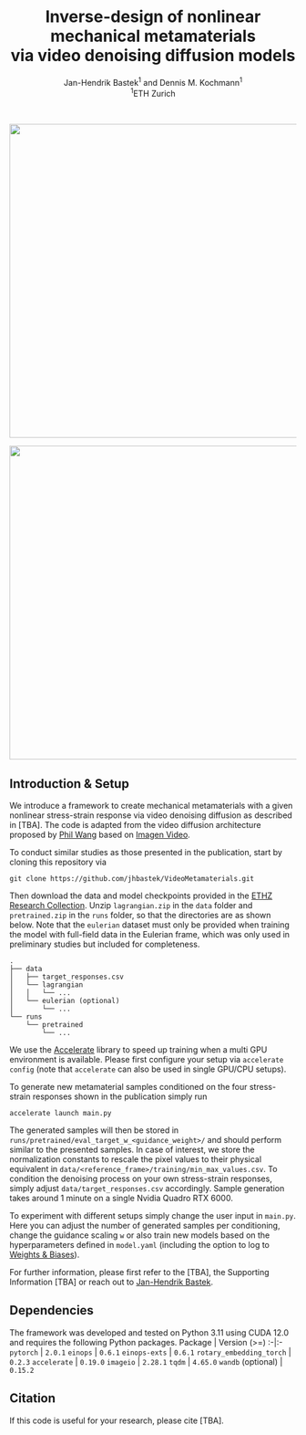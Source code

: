 <h1 align="center">Inverse-design of nonlinear mechanical metamaterials<br>via video denoising diffusion models</h1>
<div align="center">
  <span class="author-block">
    <a>Jan-Hendrik Bastek</a><sup>1</sup> and</span>
  <span class="author-block">
    <a>Dennis M. Kochmann</a><sup>1</sup></span>
</div>
<div align="center">
  <span class="author-block"><sup>1</sup>ETH Zurich</span>
</div>

$~$
<p align="center"><img src="pred_light.gif#gh-light-mode-only" width="550"\></p>
<p align="center"><img src="pred_dark.gif#gh-dark-mode-only" width="550"\></p>

## Introduction & Setup

We introduce a framework to create mechanical metamaterials with a given nonlinear stress-strain response via video denoising diffusion as described in [TBA]. The code is adapted from the video diffusion architecture proposed by [Phil Wang](https://github.com/lucidrains/imagen-pytorch) based on [Imagen Video](https://imagen.research.google/video/).

To conduct similar studies as those presented in the publication, start by cloning this repository via
```
git clone https://github.com/jhbastek/VideoMetamaterials.git
```

Then download the data and model checkpoints provided in the [ETHZ Research Collection](tbd). Unzip `lagrangian.zip` in the `data` folder and `pretrained.zip` in the `runs` folder, so that the directories are as shown below. Note that the `eulerian` dataset must only be provided when training the model with full-field data in the Eulerian frame, which was only used in preliminary studies but included for completeness.
```
.
├── data
│   ├── target_responses.csv
│   └── lagrangian
│   │   └── ...
│   └── eulerian (optional)
│       └── ...
└── runs
    └── pretrained
        └── ...
```

We use the [Accelerate](https://huggingface.co/docs/accelerate/index) library to speed up training when a multi GPU environment is available. Please first configure your setup via `accelerate config` (note that `accelerate` can also be used in single GPU/CPU setups).

To generate new metamaterial samples conditioned on the four stress-strain responses shown in the publication simply run
```
accelerate launch main.py
```
The generated samples will then be stored in `runs/pretrained/eval_target_w_<guidance_weight>/` and should perform similar to the presented samples. In case of interest, we store the normalization constants to rescale the pixel values to their physical equivalent in `data/<reference_frame>/training/min_max_values.csv`. To condition the denoising process on your own stress-strain responses, simply adjust `data/target_responses.csv` accordingly. Sample generation takes around 1 minute on a single Nvidia Quadro RTX 6000.

To experiment with different setups simply change the user input in `main.py`. Here you can adjust the number of generated samples per conditioning, change the guidance scaling `w` or also train new models based on the hyperparameters defined in `model.yaml` (including the option to log to [Weights & Biases](https://wandb.ai)).

For further information, please first refer to the [TBA], the Supporting Information [TBA] or reach out to [Jan-Hendrik Bastek](mailto:jbastek@ethz.ch).

## Dependencies

The framework was developed and tested on Python 3.11 using CUDA 12.0 and requires the following Python packages.
Package | Version (>=)
:-|:-
`pytorch`       | `2.0.1`
`einops`        | `0.6.1`
`einops-exts`   | `0.6.1`
`rotary_embedding_torch` | `0.2.3`
`accelerate`    | `0.19.0`
`imageio`       | `2.28.1`
`tqdm`          | `4.65.0`
`wandb` (optional)        | `0.15.2`

## Citation

If this code is useful for your research, please cite [TBA].

